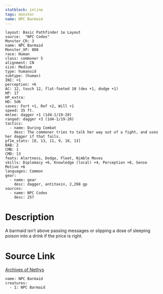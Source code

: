 ```yaml
---
statblock: inline
tags: monster
name: NPC Barmaid
---
```

```statblock
layout: Basic Pathfinder 1e Layout
source:  "NPC Codex"
Monster_CR: 3
name: NPC Barmaid
Monster_XP: 800
race: Human
class: commoner 5
alignment: CN
size: Medium
type: humanoid
subtype: (human)
INI: +1
perception: +6
AC: 12, touch 12, flat-footed 10 (dex +1, dodge +1)
HP: 17
HP_extra: 
HD: 5d6
saves: Fort +1, Ref +2, Will +1
speed: 35 ft.
melee: dagger +1 (1d4-1/19-20)
ranged: dagger +3 (1d4-1/19-20)
tactics:
  - name: During Combat
    desc: The commoner tries to talk her way out of a fight, and uses her dagger if that fails.
pf1e_stats: [8, 13, 11, 9, 10, 13]
BAB: 2
CMB: 1
CMD: 13
feats: Alertness, Dodge, Fleet, Nimble Moves
skills: Diplomacy +6, Knowledge (local) +4, Perception +6, Sense Motive +6
languages: Common
gear:
  - name: gear
    desc: dagger, antitoxin, 2,298 gp
sources:
  - name: NPC Codex
    desc: 257
```
# Description
A barmaid isn’t above passing messages or slipping a dose of sleeping poison into a drink if the price is right.
# Source Link
[Archives of Nethys](https://aonprd.com/NPCDisplay.aspx?ItemName=Barmaid)
```encounter-table
name: NPC Barmaid
creatures:
  - 1: NPC Barmaid
```
